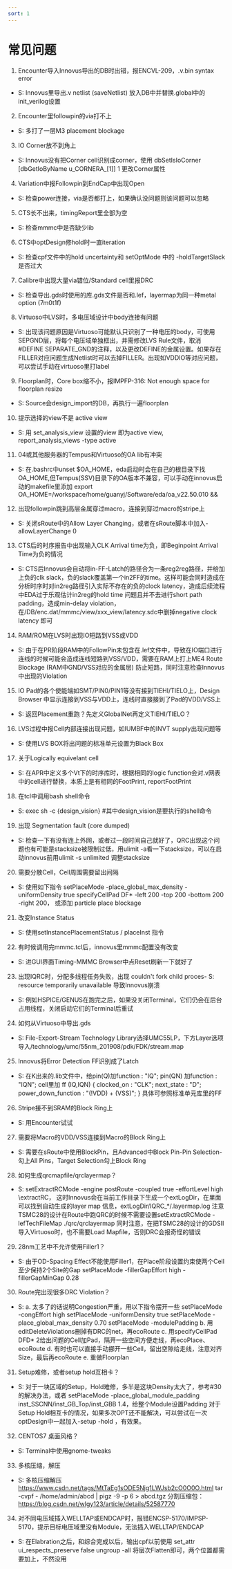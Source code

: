 ```yaml
---
sort: 1
---
```


# 常见问题

1. Encounter导入Innovus导出的DB时出错，报ENCVL-209，.v.bin syntax error
- S: Innovus里导出.v netlist (saveNetlist) 放入DB中并替换.global中的init_verilog设置
2. Encounter里followpin的via打不上
- S: 多打了一层M3 placement blockage
3. IO Corner放不到角上
- S: Innovus没有把Corner cell识别成corner，使用 dbSetIsIoCorner [dbGetIoByName u_CORNERA_[1]] 1 更改Corner属性
4. Variation中报Followpin到EndCap中出现Open
- S: 检查power连接，via是否都打上，如果确认没问题则该问题可以忽略
5. CTS长不出来，timingReport里全部为空
- S: 检查mmmc中是否缺少lib
6. CTS中optDesign修hold时一直iteration
- S: 检查cpf文件中的hold uncertainty和 setOptMode 中的 -holdTargetSlack 是否过大
7. Calibre中出现大量via错位/Standard cell里报DRC
- S: 检查导出.gds时使用的库.gds文件是否和.lef，layermap为同一种metal option (7m0t1f)
8. Virtuoso中LVS时，多电压域设计中body连接有问题
- S: 出现该问题原因是Virtuoso可能默认只识别了一种电压的body，可使用SEPGND层，将每个电压域单独框出，并需修改LVS Rule文件，取消#DEFINE SEPARATE_GND的注释，以及更改DEFINE的金属设置。如果存在FILLER对应问题生成Netlist时可以去掉FILLER。出现如VDDIO等对应问题，可以尝试手动在virtuoso里打label
9. Floorplan时，Core box缩不小，报IMPFP-316: Not enough space for floorplan resize
- S: Source会design_import的DB，再执行一遍floorplan
10. 提示选择的view不是 active view
- S: 用 set_analysis_view 设置的view 即为active view, report_analysis_views -type active
11. 04或其他服务器的Tempus和Virtuoso的OA lib有冲突
- S: 在.bashrc中unset $OA_HOME，eda启动时会在自己的根目录下找OA_HOME,但Tempus(SSV)目录下的OA版本不兼容，可以手动在innovus启动的makefile里添加 export OA_HOME=/workspace/home/guanyj/Software/eda/oa_v22.50.010 &&
12. 出现followpin跳到高层金属穿过macro，连接到穿过macro的stripe上
- S: 关闭sRoute中的Allow Layer Changing，或者在sRoute脚本中加入-allowLayerChange 0
13. CTS后的时序报告中出现输入CLK Arrival time为负，即Beginpoint Arrival Time为负的情况
- S: CTS后Innovus会自动将in-FF-Latch的路径合为一条reg2reg路径，并给加上负的clk slack，负的slack覆盖第一个in2FF的time。这样可能会同时造成在分析时序时对in2reg路径引入实际不存在的负的clock latency，造成后续流程中EDA过于乐观估计in2reg的hold time 问题且并不去进行short path padding，造成min-delay violation，在/DB/enc.dat/mmmc/view/xxx_view/latency.sdc中删掉negative clock latency 即可
14. RAM/ROM在LVS时出现IO短路到VSS或VDD
- S: 由于在PR阶段RAM中的FollowPin未包含在.lef文件中，导致在IO端口进行连线的时候可能会造成连线短路到VSS/VDD，需要在RAM上打上ME4 Route Blockage (RAM中GND/VSS对应的金属层) 防止短路，同时注意检查Innovus中出现的Violation
15. IO Pad的各个使能端如SMT/PIN0/PIN1等没有接到TIEHI/TIELO上，Design Browser 中显示连接到VSS与VDD上，连线时直接接到了Pad的VDD/VSS上
- S: 返回Placement重跑？先定义GlobalNet再定义TIEHI/TIELO？
16. LVS过程中报Cell内部连接出现问题，如IUMBF中的INVT supply出现问题等
- S: 使用LVS BOX将出问题的标准单元设置为Black Box
17. 关于Logically equivelant cell
- S: 在APR中定义多个Vt下的时序库时，根据相同的logic function会对.v网表中的cell进行替换，本质上是有相同的FootPrint, reportFootPrint
18. 在tcl中调用bash shell命令
- S: exec sh -c {design_vision}  #其中design_vision是要执行的shell命令
19. 出现 Segmentation fault (core dumped)
- S: 检查一下有没有连上外网，或者过一段时间自己就好了，QRC出现这个问题也有可能是stacksize被限制过低，用ulimit -a看一下stacksize，可以在启动innovus前用ulimit -s unlimited 调整stacksize
20. 需要分散Cell，Cell周围需要留出间隔
- S: 使用如下指令 setPlaceMode -place_global_max_density   -uniformDensity true
		     specifyCellPad DF* -left 200 -top 200 -bottom 200 -right 200， 或添加 particle place blockage
21. 改变Instance Status
- S: 使用setInstancePlacementStatus / placeInst 指令
22. 有时候调用完mmmc.tcl后，innovus里mmmc配置没有改变
- S: 进GUI界面Timing-MMMC Browser中点Reset刷新一下就好了
23. 出现IQRC时，分配多线程任务失败，出现 couldn't fork child proces- S: resource temporarily unavailable 导致Innovus崩溃
- S: 例如HSPICE/GENUS在跑完之后，如果没关闭Terminal，它们仍会在后台占用线程，关闭启动它们的Terminal后重试
24. 如何从Virtuoso中导出.gds
- S: File-Export-Stream Technology Library选择UMC55LP，下方Layer选项导入/technology/umc/55nm_201908/pdk/FDK/stream.map
25. Innovus将Error Detection FF识别成了Latch
- S: 在K出来的.lib文件中，给pin(Q)加function : "IQ"; pin(QN) 加function : "IQN";
cell里加
    ff (IQ,IQN) {
      clocked_on : "CLK";
      next_state : "D";
      power_down_function : "(!VDD) + (VSS)";
    }
具体可参照标准单元库里的FF
26. Stripe接不到SRAM的Block Ring上
- S: 用Encounter试试
27. 需要将Macro的VDD/VSS连接到Macro的Block Ring上
- S: 需要在sRoute中使用BlockPin，且Advanced中Block Pin-Pin Selection-勾上All Pins，Target Selection勾上Block Ring
28. 如何生成qrcmapfile/qrclayermap？
- S: setExtractRCMode -engine postRoute -coupled true -effortLevel high \extractRC，
这时Innovus会在当前工作目录下生成一个extLogDir，在里面可以找到自动生成的layer map 信息，extLogDir/IQRC_*/.layermap.log
注意TSMC28的设计在Route中跑QRC的时候不需要设置setExtractRCMode -lefTechFileMap ./qrc/qrclayermap
同时注意，在把TSMC28的设计的GDSII导入Virtuoso时，也不需要Load Mapfile，否则DRC会报奇怪的错误
29. 28nm工艺中不允许使用Filler1？
- S: 由于OD-Spacing Effect不能使用Filler1，在Place阶段设置约束使两个Cell至少保持2个Site的Gap
setPlaceMode -fillerGapEffort high -fillerGapMinGap 0.28
30. Route完出现很多DRC Violation？
- S: a. 太多了的话说明Congestion严重，用以下指令摆开一些
	setPlaceMode -congEffort high
	setPlaceMode -uniformDensity true
	setPlaceMode -place_global_max_density 0.70
	setPlaceMode -modulePadding
    b. 用editDeleteViolations删掉有DRC的net，再ecoRoute
    c. 用specifyCellPad DFD* 2给出问题的Cell加Pad，隔开一些空间方便走线，再ecoPlace、ecoRoute
    d. 有时也可以直接手动挪开一些Cell，留出空隙给走线，注意对齐Size，最后再ecoRoute
    e. 重做Floorplan
31. Setup难修，或者setup hold互相卡？
- S: 对于一块区域的Setup，Hold难修，多半是这块Density太大了，参考#30的解决办法，或者
	setPlaceMode -place_global_module_padding inst_SSCNN/inst_GB_Top/inst_GBB 1.4，给整个Module设置Padding
   对于Setup Hold相互卡的情况，如果多次OPT还不能解决，可以尝试在一次optDesign中一起加入-setup -hold ，有效果。
32. CENTOS7 桌面风格？
- S: Terminal中使用gnome-tweaks
33. 多核压缩，解压
- S: 多核压缩解压 https://www.csdn.net/tags/MtTaEg1sODE5Njg1LWJsb2cO0O0O.html
tar -cvpf - /home/admin/abcd | pigz -9 -p 6 > abcd.tgz
分割压缩包：https://blog.csdn.net/wlgy123/article/details/52587770
34. 对不同电压域插入WELLTAP或ENDCAP时，报错ENCSP-5170/IMPSP-5170，提示目标电压域里没有Module，无法插入WELLTAP/ENDCAP
- S: 在Elabration之后，和综合完成以后，输出cpf以前使用
set_attr ui_respects_preserve false
ungroup -all
将层次Flatten即可，两个位置都需要加上，不然没用



	

